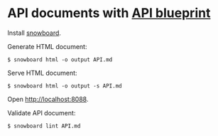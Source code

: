# API documents with [API blueprint](https://apiblueprint.org/)

Install [snowboard](https://github.com/bukalapak/snowboard).

Generate HTML document:

```
$ snowboard html -o output API.md
```

Serve HTML document:

```
$ snowboard html -o output -s API.md
```

Open <http://localhost:8088>.

Validate API document:

```
$ snowboard lint API.md
```
